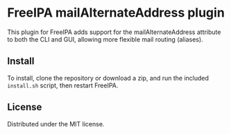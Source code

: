 # FreeIPA mailAlternateAddress plugin

This plugin for FreeIPA adds support for the mailAlternateAddress attribute to
both the CLI and GUI, allowing more flexible mail routing (aliases).

## Install

To install, clone the repository or download a zip, and run the included
`install.sh` script, then restart FreeIPA.

## License

Distributed under the MIT license.
